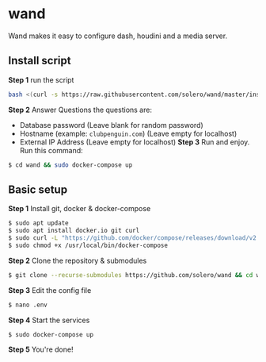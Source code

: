 # wand

Wand makes it easy to configure dash, houdini and a media server.

## Install script
**Step 1** run the script
```bash
bash <(curl -s https://raw.githubusercontent.com/solero/wand/master/install.sh)
```
**Step 2** Answer Questions
the questions are:
* Database password (Leave blank for random password)
* Hostname (example: `clubpenguin.com`) (Leave empty for localhost)
* External IP Address (Leave empty for localhost)
**Step 3** Run and enjoy.
Run this command:
```bash
$ cd wand && sudo docker-compose up
```
## Basic setup

**Step 1** Install git, docker & docker-compose

```bash
$ sudo apt update
$ sudo apt install docker.io git curl
$ sudo curl -L "https://github.com/docker/compose/releases/download/v2.20.3/docker-compose-$(uname -s)-$(uname -m)" -o /usr/local/bin/docker-compose
$ sudo chmod +x /usr/local/bin/docker-compose
```

**Step 2** Clone the repository & submodules
```bash
$ git clone --recurse-submodules https://github.com/solero/wand && cd wand
```

**Step 3** Edit the config file
```bash
$ nano .env
```

**Step 4** Start the services
```bash
$ sudo docker-compose up
```

**Step 5** You're done!
